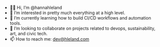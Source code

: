 - 👋:grin: Hi, I’m @hannahleland
- 👀 I’m interested in pretty much everything at a high level. 
- 🌱 I’m currently learning how to build CI/CD workflows and automation tools. 
- :busts_in_silhouette: I’m looking to collaborate on projects related to devops, sustainability, art, and civic tech.
- 📫 How to reach me: dev@hleland.com 

<!---
hannahleland/hannahleland is a ✨ special ✨ repository because its `README.md` (this file) appears on your GitHub profile.
You can click the Preview link to take a look at your changes.
--->
